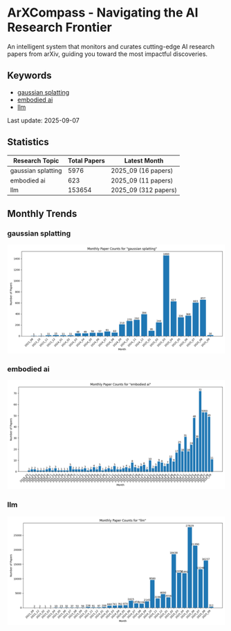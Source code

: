 # ArXCompass - Navigating the AI Research Frontier
An intelligent system that monitors and curates cutting-edge AI research papers from arXiv, guiding you toward the most impactful discoveries.

## Keywords

- [gaussian splatting](gaussian_splatting/)
- [embodied ai](embodied_ai/)
- [llm](llm/)

Last update: 2025-09-07

## Statistics

| Research Topic | Total Papers | Latest Month |
| --- | --- | --- |
| gaussian splatting | 5976 | 2025_09 (16 papers) |
| embodied ai | 623 | 2025_09 (11 papers) |
| llm | 153654 | 2025_09 (312 papers) |

## Monthly Trends

### gaussian splatting

![Monthly Paper Counts for gaussian splatting](gaussian_splatting/monthly_stats.png)

### embodied ai

![Monthly Paper Counts for embodied ai](embodied_ai/monthly_stats.png)

### llm

![Monthly Paper Counts for llm](llm/monthly_stats.png)

